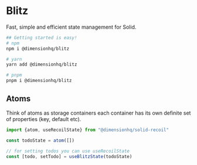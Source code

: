 # Blitz
Fast, simple and efficient state management for Solid.

```bash
## Getting started is easy!
# npm
npm i @dimensionhq/blitz

# yarn
yarn add @dimensionhq/blitz

# pnpm
pnpm i @dimensionhq/blitz
```


## Atoms
Think of atoms as storage containers each container has its own definite set of properties (key, default etc).

```js
import {atom, useRecoilState} from "@dimensionhq/solid-recoil"

const todoState = atom([])

// for setting todos you can use useRecoilState
const [todo, setTodo] = useBlitzState(todoState)
```